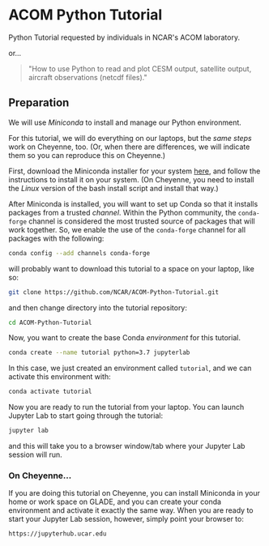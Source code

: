 # ACOM Python Tutorial

Python Tutorial requested by individuals in NCAR's ACOM laboratory.

or...

> "How to use Python to read and plot CESM output, satellite output, 
> aircraft observations (netcdf files)."

## Preparation

We will use _Miniconda_ to install and manage our Python environment. 

For this tutorial, we will do everything on our laptops, but the _same
steps_ work on Cheyenne, too.  (Or, when there are differences, we will
indicate them so you can reproduce this on Cheyenne.)

First, download the Miniconda installer for your system
[here](https://docs.conda.io/en/latest/miniconda.html), and follow the
instructions to install it on your system.  (On Cheyenne, you need to
install the _Linux_ version of the bash install script and install
that way.)

After Miniconda is installed, you will want to set up Conda so that it
installs packages from a trusted _channel_.  Within the Python community,
the `conda-forge` channel is considered the most trusted source of packages
that will work together.  So, we enable the use of the `conda-forge` channel
for all packages with the following:

```bash
conda config --add channels conda-forge
```

will probably want to download this
tutorial to a space on your laptop, like so:

```bash
git clone https://github.com/NCAR/ACOM-Python-Tutorial.git
```

and then change directory into the tutorial repository:

```bash
cd ACOM-Python-Tutorial
```

Now, you want to create the base Conda _environment_ for this tutorial.

```bash
conda create --name tutorial python=3.7 jupyterlab
```

In this case, we just created an environment called `tutorial`, and we
can activate this environment with:

```bash
conda activate tutorial
```

Now you are ready to run the tutorial from your laptop.  You can launch Jupyter 
Lab to start going through the tutorial:

```bash
jupyter lab
```

and this will take you to a browser window/tab where your Jupyter Lab session 
will run.

### On Cheyenne...

If you are doing this tutorial on Cheyenne, you can install Miniconda in your 
home or work space on GLADE, and you can create your conda environment and
activate it exactly the same way.  When you are ready to start your Jupyter Lab
session, however, simply point your browser to:

```
https://jupyterhub.ucar.edu
```
